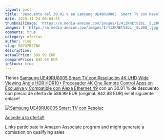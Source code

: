 ```yaml
---
layout: post
title: 'Descuento del 30.01 % en Samsung UE49RU8005  Smart TV con Resoluc'
date: 2020-11-24 00:04:53
thumbnailImage: 'https://m.media-amazon.com/images/I/412KNEtVZbL._SL200_.jpg'
images: [ 'https://m.media-amazon.com/images/I/412KNEtVZbL._SL200_.jpg' ]
comments: true
category: ofertas
author: ring
slug: B07Q7B5ZNG
description:
actualPrice: 589.99 EUR
comparePrice: 842.98 EUR
inStock: true
---
```


Tienes [Samsung UE49RU8005  Smart TV con Resolución 4K UHD  Wide Viewing Angle  HDR  HDR10+   Procesador 4K  One Remote Control  Apps en Exclusiva y Compatible con Alexa  Ethernet  49](https://www.amazon.es/dp/B07Q7B5ZNG/?tag=tolees-21) con un 30.01 % de descuento con precio de oferta de 589.99 EUR (original: 842.98 EUR) en el siguiente enlace!

[![Samsung UE49RU8005  Smart TV con Resoluc](https://m.media-amazon.com/images/I/412KNEtVZbL._SL200_.jpg)](https://www.amazon.es/dp/B07Q7B5ZNG/?tag=tolees-21)

[Accede a la oferta!!](https://www.amazon.es/dp/B07Q7B5ZNG/?tag=tolees-21)

Links participate in Amazon Associate program and might generate a comission on qualifying sales


